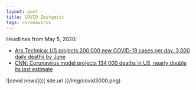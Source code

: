 ```yaml
---
layout: post
title: COVID Zeitgeist
tags: coronavirus
---
```


Headlines from May 5, 2020:

* [Ars Technica: US projects 200,000 new COVID-19 cases per day, 3,000 daily deaths by June](https://arstechnica.com/science/2020/05/us-projects-200000-new-covid-19-cases-per-day-3000-daily-deaths-by-june/)
* [CNN: Coronavirus model projects 134,000 deaths in US, nearly double its last estimate](https://www.cnn.com/2020/05/04/health/us-coronavirus-monday/index.html)

![covid news]({{ site.url }}/img/covid3000.png)
